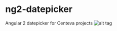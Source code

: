 # ng2-datepicker
Angular 2 datepicker for Centeva projects
![alt tag](https://travis-ci.org/Centeva/ng2-datepicker.svg?branch=develop)